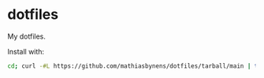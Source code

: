 # dotfiles
My dotfiles.

Install with:
```bash
cd; curl -#L https://github.com/mathiasbynens/dotfiles/tarball/main | tar -xzv --strip-components 1 --exclude={README.md}
```
